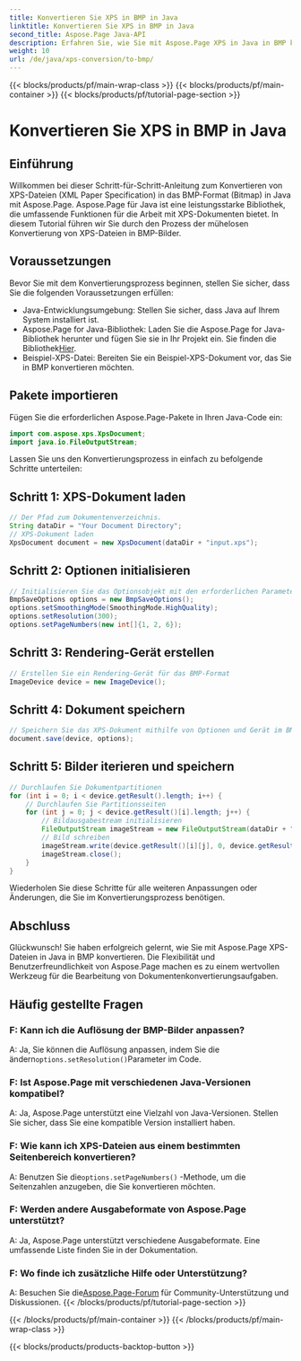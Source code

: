 ```yaml
---
title: Konvertieren Sie XPS in BMP in Java
linktitle: Konvertieren Sie XPS in BMP in Java
second_title: Aspose.Page Java-API
description: Erfahren Sie, wie Sie mit Aspose.Page XPS in Java in BMP konvertieren. Befolgen Sie unsere einfache Anleitung für eine effiziente und qualitativ hochwertige Dokumentenkonvertierung.
weight: 10
url: /de/java/xps-conversion/to-bmp/
---
```


{{< blocks/products/pf/main-wrap-class >}}
{{< blocks/products/pf/main-container >}}
{{< blocks/products/pf/tutorial-page-section >}}

# Konvertieren Sie XPS in BMP in Java

## Einführung
Willkommen bei dieser Schritt-für-Schritt-Anleitung zum Konvertieren von XPS-Dateien (XML Paper Specification) in das BMP-Format (Bitmap) in Java mit Aspose.Page. Aspose.Page für Java ist eine leistungsstarke Bibliothek, die umfassende Funktionen für die Arbeit mit XPS-Dokumenten bietet. In diesem Tutorial führen wir Sie durch den Prozess der mühelosen Konvertierung von XPS-Dateien in BMP-Bilder.
## Voraussetzungen
Bevor Sie mit dem Konvertierungsprozess beginnen, stellen Sie sicher, dass Sie die folgenden Voraussetzungen erfüllen:
- Java-Entwicklungsumgebung: Stellen Sie sicher, dass Java auf Ihrem System installiert ist.
-  Aspose.Page for Java-Bibliothek: Laden Sie die Aspose.Page for Java-Bibliothek herunter und fügen Sie sie in Ihr Projekt ein. Sie finden die Bibliothek[Hier](https://releases.aspose.com/page/java/).
- Beispiel-XPS-Datei: Bereiten Sie ein Beispiel-XPS-Dokument vor, das Sie in BMP konvertieren möchten.
## Pakete importieren
Fügen Sie die erforderlichen Aspose.Page-Pakete in Ihren Java-Code ein:
```java
import com.aspose.xps.XpsDocument;
import java.io.FileOutputStream;
```
Lassen Sie uns den Konvertierungsprozess in einfach zu befolgende Schritte unterteilen:
## Schritt 1: XPS-Dokument laden
```java
// Der Pfad zum Dokumentenverzeichnis.
String dataDir = "Your Document Directory";
// XPS-Dokument laden
XpsDocument document = new XpsDocument(dataDir + "input.xps");
```
## Schritt 2: Optionen initialisieren
```java
// Initialisieren Sie das Optionsobjekt mit den erforderlichen Parametern.
BmpSaveOptions options = new BmpSaveOptions();
options.setSmoothingMode(SmoothingMode.HighQuality);
options.setResolution(300);
options.setPageNumbers(new int[]{1, 2, 6});
```
## Schritt 3: Rendering-Gerät erstellen
```java
// Erstellen Sie ein Rendering-Gerät für das BMP-Format
ImageDevice device = new ImageDevice();
```
## Schritt 4: Dokument speichern
```java
// Speichern Sie das XPS-Dokument mithilfe von Optionen und Gerät im BMP
document.save(device, options);
```
## Schritt 5: Bilder iterieren und speichern
```java
// Durchlaufen Sie Dokumentpartitionen
for (int i = 0; i < device.getResult().length; i++) {
    // Durchlaufen Sie Partitionsseiten
    for (int j = 0; j < device.getResult()[i].length; j++) {
        // Bildausgabestream initialisieren
        FileOutputStream imageStream = new FileOutputStream(dataDir + "XPStoBMP" + "_" + (i + 1) + "_" + (j + 1) + ".bmp");
        // Bild schreiben
        imageStream.write(device.getResult()[i][j], 0, device.getResult()[i][j].length);
        imageStream.close();
    }
}
```
Wiederholen Sie diese Schritte für alle weiteren Anpassungen oder Änderungen, die Sie im Konvertierungsprozess benötigen.
## Abschluss
Glückwunsch! Sie haben erfolgreich gelernt, wie Sie mit Aspose.Page XPS-Dateien in Java in BMP konvertieren. Die Flexibilität und Benutzerfreundlichkeit von Aspose.Page machen es zu einem wertvollen Werkzeug für die Bearbeitung von Dokumentenkonvertierungsaufgaben.
## Häufig gestellte Fragen
### F: Kann ich die Auflösung der BMP-Bilder anpassen?
 A: Ja, Sie können die Auflösung anpassen, indem Sie die ändern`options.setResolution()`Parameter im Code.
### F: Ist Aspose.Page mit verschiedenen Java-Versionen kompatibel?
A: Ja, Aspose.Page unterstützt eine Vielzahl von Java-Versionen. Stellen Sie sicher, dass Sie eine kompatible Version installiert haben.
### F: Wie kann ich XPS-Dateien aus einem bestimmten Seitenbereich konvertieren?
 A: Benutzen Sie die`options.setPageNumbers()` -Methode, um die Seitenzahlen anzugeben, die Sie konvertieren möchten.
### F: Werden andere Ausgabeformate von Aspose.Page unterstützt?
A: Ja, Aspose.Page unterstützt verschiedene Ausgabeformate. Eine umfassende Liste finden Sie in der Dokumentation.
### F: Wo finde ich zusätzliche Hilfe oder Unterstützung?
 A: Besuchen Sie die[Aspose.Page-Forum](https://forum.aspose.com/c/page/39) für Community-Unterstützung und Diskussionen.
{{< /blocks/products/pf/tutorial-page-section >}}

{{< /blocks/products/pf/main-container >}}
{{< /blocks/products/pf/main-wrap-class >}}

{{< blocks/products/products-backtop-button >}}
